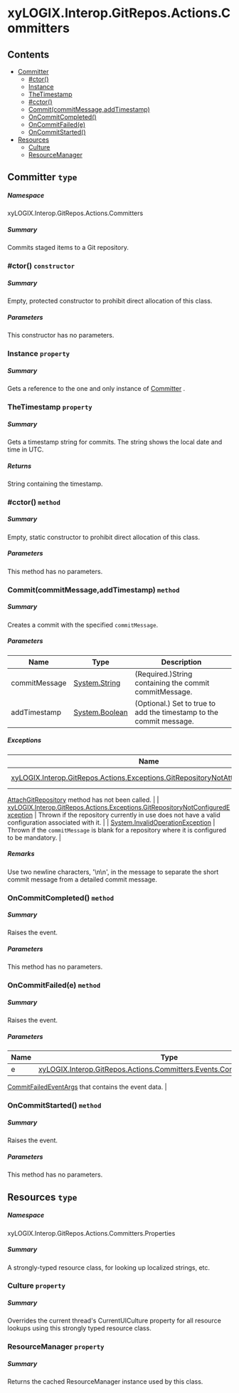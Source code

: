 <a name='assembly'></a>
# xyLOGIX.Interop.GitRepos.Actions.Committers

## Contents

- [Committer](#T-xyLOGIX-Interop-GitRepos-Actions-Committers-Committer 'xyLOGIX.Interop.GitRepos.Actions.Committers.Committer')
  - [#ctor()](#M-xyLOGIX-Interop-GitRepos-Actions-Committers-Committer-#ctor 'xyLOGIX.Interop.GitRepos.Actions.Committers.Committer.#ctor')
  - [Instance](#P-xyLOGIX-Interop-GitRepos-Actions-Committers-Committer-Instance 'xyLOGIX.Interop.GitRepos.Actions.Committers.Committer.Instance')
  - [TheTimestamp](#P-xyLOGIX-Interop-GitRepos-Actions-Committers-Committer-TheTimestamp 'xyLOGIX.Interop.GitRepos.Actions.Committers.Committer.TheTimestamp')
  - [#cctor()](#M-xyLOGIX-Interop-GitRepos-Actions-Committers-Committer-#cctor 'xyLOGIX.Interop.GitRepos.Actions.Committers.Committer.#cctor')
  - [Commit(commitMessage,addTimestamp)](#M-xyLOGIX-Interop-GitRepos-Actions-Committers-Committer-Commit-System-String,System-Boolean- 'xyLOGIX.Interop.GitRepos.Actions.Committers.Committer.Commit(System.String,System.Boolean)')
  - [OnCommitCompleted()](#M-xyLOGIX-Interop-GitRepos-Actions-Committers-Committer-OnCommitCompleted 'xyLOGIX.Interop.GitRepos.Actions.Committers.Committer.OnCommitCompleted')
  - [OnCommitFailed(e)](#M-xyLOGIX-Interop-GitRepos-Actions-Committers-Committer-OnCommitFailed-xyLOGIX-Interop-GitRepos-Actions-Committers-Events-CommitFailedEventArgs- 'xyLOGIX.Interop.GitRepos.Actions.Committers.Committer.OnCommitFailed(xyLOGIX.Interop.GitRepos.Actions.Committers.Events.CommitFailedEventArgs)')
  - [OnCommitStarted()](#M-xyLOGIX-Interop-GitRepos-Actions-Committers-Committer-OnCommitStarted 'xyLOGIX.Interop.GitRepos.Actions.Committers.Committer.OnCommitStarted')
- [Resources](#T-xyLOGIX-Interop-GitRepos-Actions-Committers-Properties-Resources 'xyLOGIX.Interop.GitRepos.Actions.Committers.Properties.Resources')
  - [Culture](#P-xyLOGIX-Interop-GitRepos-Actions-Committers-Properties-Resources-Culture 'xyLOGIX.Interop.GitRepos.Actions.Committers.Properties.Resources.Culture')
  - [ResourceManager](#P-xyLOGIX-Interop-GitRepos-Actions-Committers-Properties-Resources-ResourceManager 'xyLOGIX.Interop.GitRepos.Actions.Committers.Properties.Resources.ResourceManager')

<a name='T-xyLOGIX-Interop-GitRepos-Actions-Committers-Committer'></a>
## Committer `type`

##### Namespace

xyLOGIX.Interop.GitRepos.Actions.Committers

##### Summary

Commits staged items to a Git repository.

<a name='M-xyLOGIX-Interop-GitRepos-Actions-Committers-Committer-#ctor'></a>
### #ctor() `constructor`

##### Summary

Empty, protected constructor to prohibit direct allocation of this class.

##### Parameters

This constructor has no parameters.

<a name='P-xyLOGIX-Interop-GitRepos-Actions-Committers-Committer-Instance'></a>
### Instance `property`

##### Summary

Gets a reference to the one and only instance of
[Committer](#T-xyLOGIX-Interop-GitRepos-Actions-Committers-Committer 'xyLOGIX.Interop.GitRepos.Actions.Committers.Committer')
.

<a name='P-xyLOGIX-Interop-GitRepos-Actions-Committers-Committer-TheTimestamp'></a>
### TheTimestamp `property`

##### Summary

Gets a timestamp string for commits. The string shows the local date
and time in UTC.

##### Returns

String containing the timestamp.

<a name='M-xyLOGIX-Interop-GitRepos-Actions-Committers-Committer-#cctor'></a>
### #cctor() `method`

##### Summary

Empty, static constructor to prohibit direct allocation of this class.

##### Parameters

This method has no parameters.

<a name='M-xyLOGIX-Interop-GitRepos-Actions-Committers-Committer-Commit-System-String,System-Boolean-'></a>
### Commit(commitMessage,addTimestamp) `method`

##### Summary

Creates a commit with the specified `commitMessage`.

##### Parameters

| Name | Type | Description |
| ---- | ---- | ----------- |
| commitMessage | [System.String](http://msdn.microsoft.com/query/dev14.query?appId=Dev14IDEF1&l=EN-US&k=k:System.String 'System.String') | (Required.)String containing the commit commitMessage. |
| addTimestamp | [System.Boolean](http://msdn.microsoft.com/query/dev14.query?appId=Dev14IDEF1&l=EN-US&k=k:System.Boolean 'System.Boolean') | (Optional.) Set to true to add the timestamp to the commit message. |

##### Exceptions

| Name | Description |
| ---- | ----------- |
| [xyLOGIX.Interop.GitRepos.Actions.Exceptions.GitRepositoryNotAttachedException](#T-xyLOGIX-Interop-GitRepos-Actions-Exceptions-GitRepositoryNotAttachedException 'xyLOGIX.Interop.GitRepos.Actions.Exceptions.GitRepositoryNotAttachedException') | Thrown if the
[AttachGitRepository](#M-xyLOGIX-Interop-GitRepos-Interfaces-IGitRepositoryAction-AttachGitRepository 'xyLOGIX.Interop.GitRepos.Interfaces.IGitRepositoryAction.AttachGitRepository')
method has not been called. |
| [xyLOGIX.Interop.GitRepos.Actions.Exceptions.GitRepositoryNotConfiguredException](#T-xyLOGIX-Interop-GitRepos-Actions-Exceptions-GitRepositoryNotConfiguredException 'xyLOGIX.Interop.GitRepos.Actions.Exceptions.GitRepositoryNotConfiguredException') | Thrown if the repository currently in use does not have a valid
configuration associated with it. |
| [System.InvalidOperationException](http://msdn.microsoft.com/query/dev14.query?appId=Dev14IDEF1&l=EN-US&k=k:System.InvalidOperationException 'System.InvalidOperationException') | Thrown if the `commitMessage` is blank for a
repository where it is configured to be mandatory. |

##### Remarks

Use two newline characters, '\n\n', in the message to separate the
short commit message from a detailed commit message.

<a name='M-xyLOGIX-Interop-GitRepos-Actions-Committers-Committer-OnCommitCompleted'></a>
### OnCommitCompleted() `method`

##### Summary

Raises the
[](#E-xyLOGIX-Interop-GitRepos-Committers-Committer-CommitCompleted              'xyLOGIX.Interop.GitRepos.Committers.Committer.CommitCompleted             ')
event.

##### Parameters

This method has no parameters.

<a name='M-xyLOGIX-Interop-GitRepos-Actions-Committers-Committer-OnCommitFailed-xyLOGIX-Interop-GitRepos-Actions-Committers-Events-CommitFailedEventArgs-'></a>
### OnCommitFailed(e) `method`

##### Summary

Raises the
[](#E-xyLOGIX-Interop-GitRepos-Committers-Committer-CommitFailed              'xyLOGIX.Interop.GitRepos.Committers.Committer.CommitFailed             ')
event.

##### Parameters

| Name | Type | Description |
| ---- | ---- | ----------- |
| e | [xyLOGIX.Interop.GitRepos.Actions.Committers.Events.CommitFailedEventArgs](#T-xyLOGIX-Interop-GitRepos-Actions-Committers-Events-CommitFailedEventArgs 'xyLOGIX.Interop.GitRepos.Actions.Committers.Events.CommitFailedEventArgs') | A
[CommitFailedEventArgs](#T-xyLOGIX-Interop-GitRepos-Events-CommitFailedEventArgs 'xyLOGIX.Interop.GitRepos.Events.CommitFailedEventArgs')
that contains the event data. |

<a name='M-xyLOGIX-Interop-GitRepos-Actions-Committers-Committer-OnCommitStarted'></a>
### OnCommitStarted() `method`

##### Summary

Raises the
[](#E-xyLOGIX-Interop-GitRepos-Committers-Committer-CommitStarted              'xyLOGIX.Interop.GitRepos.Committers.Committer.CommitStarted             ')
event.

##### Parameters

This method has no parameters.

<a name='T-xyLOGIX-Interop-GitRepos-Actions-Committers-Properties-Resources'></a>
## Resources `type`

##### Namespace

xyLOGIX.Interop.GitRepos.Actions.Committers.Properties

##### Summary

A strongly-typed resource class, for looking up localized strings, etc.

<a name='P-xyLOGIX-Interop-GitRepos-Actions-Committers-Properties-Resources-Culture'></a>
### Culture `property`

##### Summary

Overrides the current thread's CurrentUICulture property for all
  resource lookups using this strongly typed resource class.

<a name='P-xyLOGIX-Interop-GitRepos-Actions-Committers-Properties-Resources-ResourceManager'></a>
### ResourceManager `property`

##### Summary

Returns the cached ResourceManager instance used by this class.
